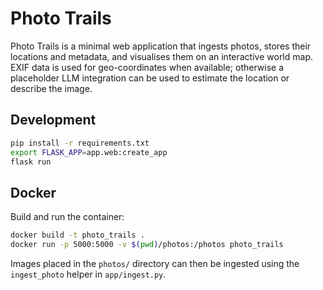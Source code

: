 # Photo Trails

Photo Trails is a minimal web application that ingests photos, stores their
locations and metadata, and visualises them on an interactive world map. EXIF
data is used for geo-coordinates when available; otherwise a placeholder LLM
integration can be used to estimate the location or describe the image.

## Development

```bash
pip install -r requirements.txt
export FLASK_APP=app.web:create_app
flask run
```

## Docker

Build and run the container:

```bash
docker build -t photo_trails .
docker run -p 5000:5000 -v $(pwd)/photos:/photos photo_trails
```

Images placed in the `photos/` directory can then be ingested using the
`ingest_photo` helper in `app/ingest.py`.
